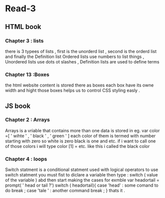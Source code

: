 # Read-3

## HTML book
### Chapter 3 : lists
there is 3 typees of lists ,
first is the unorderd list , second is the orderd list and finally the Definition list 
Ordered lists use numbers to list things , Unordered lists use dots ot slashes , Definition lists are used to define terms
### Chapter 13 :Boxes
the html website content is stored there as  boxes each box have its owne width and hight those boxes helps us to control CSS styling easly .

## JS book
### Chapter 2 : Arrays
Arrays is a vriable that contains more than one data is stored in 
eg. var color =[  ' wihte ' , ' black ' , ' green ' ]
 each color of them is termed with number starting with zero 
 so white is zero black is one and etc.
 if i want to call one of those colors i will type 
 color [1] = etc. like this i called the black color 
 ### Chapter 4 : loops 
 Switch statment is a conditional statment used with logical operators
to use switch statment you must fist to diclare a variable 
then type : switch ( value of the variable ) abd then start making the cases for exmble 
var headortail = prompt( ' head or tail ?')
switch ( headortail){ 
case 'head' : some comand to do
break ; 
case 'tale ' : another command 
break ;
}
thats it .